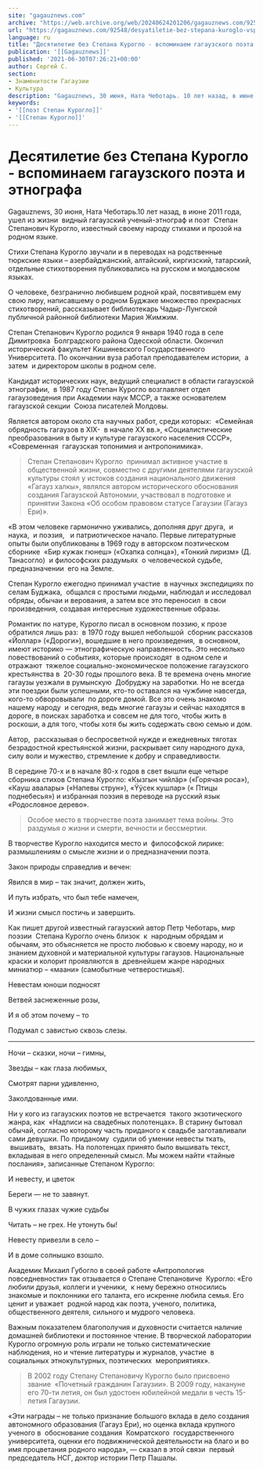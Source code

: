 ```yaml
---
site: "gagauznews.com"
archive: "https://web.archive.org/web/20240624201206/gagauznews.com/92548/desyatiletie-bez-stepana-kuroglo-vspominaem-gagauzskogo-poeta-i-etnografa.html"
url: "https://gagauznews.com/92548/desyatiletie-bez-stepana-kuroglo-vspominaem-gagauzskogo-poeta-i-etnografa.html"
language: ru
title: "Десятилетие без Степана Курогло - вспоминаем гагаузского поэта и этнографа"
publication: '[[Gagauznews]]'
published: '2021-06-30T07:26:21+00:00'
author: Сергей С.
section:
- Знаменитости Гагаузии
- Культура
description: "Gagauznews, 30 июня, Ната Чеботарь. 10 лет назад, в июне 2011 года, ушел из жизни видный гагаузский ученый-этнограф и поэт Степан Степанович Курогло, известный своему народу стихами и прозой на родном языке. Стихи Степана Курогло звучали и в переводах на родственные тюркские языки – азербайджанский, алтайский, киргизский, татарский, отдельные стихотворения публиковались на русском и молдавском языках. О человеке, безгранично любившем родной край, посвятившем ему свою лиру, написавшему о родном Буджаке множество прекрасных стихотворений, рассказывает библиотекарь Чадыр-Лунгской публичной районной библиотеки Мария Жимжим. Степан Степанович Курогло родился 9 января 1940 года в селе Димитровка Болградского района Одесской области. Окончил исторический факультет Кишиневского […]"
keywords:
- '[[поэт Степан Курогло]]'
- '[[Степан Курогло]]'
---
```


# Десятилетие без Степана Курогло - вспоминаем гагаузского поэта и этнографа

Gagauznews, 30 июня, Ната Чеботарь.10 лет назад, в июне 2011 года, ушел из жизни  видный гагаузский ученый-этнограф и поэт  Степан Степанович Курогло, известный своему народу стихами и прозой на родном языке.

Стихи Степана Курогло звучали и в переводах на родственные тюркские языки – азербайджанский, алтайский, киргизский, татарский, отдельные стихотворения публиковались на русском и молдавском языках.

О человеке, безгранично любившем родной край, посвятившем ему свою лиру, написавшему о родном Буджаке множество прекрасных стихотворений, рассказывает библиотекарь Чадыр-Лунгской публичной районной библиотеки Мария Жимжим.

Степан Степанович Курогло родился 9 января 1940 года в селе Димитровка  Болградского района Одесской области. Окончил исторический факультет Кишиневского Государственного Университета. По окончании вуза работал преподавателем истории,  а затем  и директором школы в родном селе.

Кандидат исторических наук, ведущий специалист в области гагаузской этнографии,  в 1987 году Степан Курогло возглавляет отдел гагаузоведения при Академии наук МССР, а также основателем гагаузской секции  Союза писателей Молдовы.

Является автором около ста научных работ, среди которых:  «Семейная обрядность гагаузов в XIX-  в начале XX вв.», «Социалистические преобразования в быту и культуре гагаузского населения СССР», «Современная  гагаузская топонимия и антропонимика».

> Степан Степанович Курогло  принимал активное участие в общественной жизни, совместно с другими деятелями гагаузской культуры стоял у истоков создания национального движения «Гагауз халкы», являлся автором исторического обоснования создания Гагаузской Автономии, участвовал в подготовке и принятии Закона «Об особом правовом статусе Гагаузии (Гагауз Ери)».

«В этом человеке гармонично уживались, дополняя друг друга,  и наука,  и поэзия,   и патриотическое начало. Первые литературные опыты были опубликованы в 1969 году в авторском поэтическом сборнике  «Бир кужак гюнеш» («Охапка солнца»), «Тонкий лиризм» (Д. Танасогло)  и философских раздумьях  о человеческой судьбе, предназначении  его на Земле.

Степан Курогло ежегодно принимал участие  в научных экспедициях по селам Буджака,  общался с простыми людьми, наблюдал и исследовал  обряды, обычаи и верования, а затем все это переносил  в свои произведения, создавая интересные художественные образы.

Романтик по натуре, Курогло писал в основном поэзию, к прозе обратился лишь раз:  в 1970 году вышел небольшой  сборник рассказов «Йоллар» («Дороги»), вошедшие в него произведения,  в основном, имеют историко — этнографическую направленность. Это несколько повествований о событиях, которые происходят  в одном селе и отражают  тяжелое социально-экономическое положение гагаузского крестьянства в  20-30 годы прошлого века. В те времена очень многие гагаузы уезжали в румынскую  Добруджу на заработки. Но не всегда эти поездки были успешными, кто-то оставался на чужбине навсегда, кого-то обворовывали  по дороге домой. Все это очень знакомо нашему народу  и сегодня, ведь многие гагаузы и сейчас находятся в дороге, в поисках заработка и совсем не для того, чтобы жить в роскоши, а для того, чтобы хотя бы жить содержать свою семью и дом.

Автор,  рассказывая о беспросветной нужде и ежедневных тяготах безрадостной крестьянской жизни, раскрывает силу народного духа, силу воли и мужество, стремление к добру и справедливости.

В середине 70-х и в начале 80-х годов в свет вышли еще четыре сборника стихов Степана Курогло: «Кызгын чийлäр» («Горячая роса»), «Кауш авалары» («Напевы струн»), «Ÿÿсек кушлар» (« Птицы поднебесья») и избранная поэзия в переводе на русский язык «Родословное дерево».

> Особое место в творчестве поэта занимает тема войны. Это раздумья о жизни и смерти, вечности и бессмертии.

В творчестве Курогло находится место и  философской лирике: размышлениям о смысле жизни и о предназначении поэта.

Закон природы справедлив и вечен:

Явился в мир – так значит, должен жить,

И путь избрать, что был тебе намечен,

И жизни смысл постичь и завершить.

Как пишет другой известный гагаузский автор Петр Чеботарь, мир поэзии  Степана Курогло очень близок  к  народным обрядам и обычаям, это объясняется не просто любовью к своему народу, но и  знанием духовной и материальной культуры гагаузов. Национальные краски и колорит проявляются в  древнейшем жанре народных миниатюр – «маани» (самобытные четверостишья).

Невестам юноши подносят

Ветвей заснеженные розы,

И я об этом почему – то

Подумал с завистью сквозь слезы.

***

Ночи – сказки, ночи – гимны,

Звезды – как глаза любимых,

Смотрят парни удивленно,

Заколдованные ими.

Ни у кого из гагаузских поэтов не встречается  такого экзотического жанра, как  «Надписи на свадебных полотенцах». В старину бытовал обычай, согласно которому часть приданого к свадьбе заготавливали сами девушки. По приданому  судили об умении невесты ткать,  вышивать,  вязать. На полотенцах принято было вышивать текст, вкладывая в него определенный смысл. Мы можем найти «тайные послания», записанные Степаном Курогло:

И невесту, и цветок

Береги — не то завянут.

В чужих глазах чужие судьбы

Читать – не грех. Не утонуть бы!

Невесту привезли в село –

И в доме солнышко взошло.

Академик Михаил Губогло в своей работе «Антропология повседневности» так отзывается о Степане Степановиче  Курогло: «Его любили друзья, коллеги и ученики,  к нему бережно относились знакомые и поклонники его таланта, его искренне любила семья. Его ценит и уважает  родной народ как поэта, ученого, политика, общественного деятеля, сильного и мудрого человека.

Важным показателем благополучия и духовности считается наличие домашней библиотеки и постоянное чтение. В творческой лаборатории Курогло огромную роль играли не только систематические наблюдения, но и чтение литературы и журналов, участие  в социальных этнокультурных, поэтических  мероприятиях».

> В 2002 году Степану Степановичу Курогло было присвоено  звание  «Почетный гражданин Гагаузии». В 2009 году, накануне его 70-ти летия, он был удостоен юбилейной медали в честь 15-летия Гагаузии.

«Эти награды – не только признание большого вклада в дело создания автономного образования (Гагауз Ери), но оценка вклада крупного ученого в  обоснование создания  Комратского  государственного университета, оценки его подвижнической деятельности на благо и во имя процветания родного народа», — сказал в этой связи  первый председатель НСГ, доктор истории Петр Пашалы.